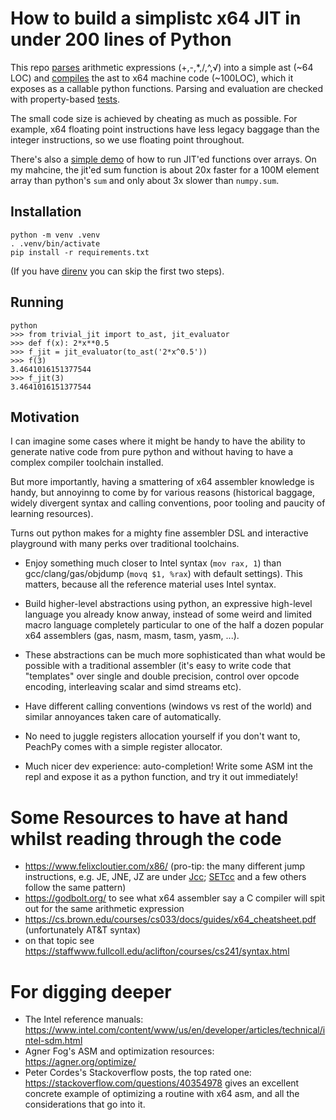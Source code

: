# How to build a simplistc x64 JIT in under 200 lines of Python

This repo [parses](parser.py) arithmetic expressions (+,-,*,/,^,√) into a
simple ast (~64 LOC) and [compiles](trivial_jit.py) the ast to x64 machine code
(~100LOC), which it exposes as a callable python functions. Parsing and
evaluation are checked with property-based [tests](test_jit.py).

The small code size is achieved by cheating as much as possible. For example,
x64 floating point instructions have less legacy baggage than the integer
instructions, so we use floating point throughout.

There's also a [simple demo](array_jit.py) of how to run JIT'ed functions over
arrays. On my mahcine, the jit'ed sum function is about 20x faster for a 100M
element array than python's `sum` and only about 3x slower than `numpy.sum`.


## Installation

```
python -m venv .venv
. .venv/bin/activate
pip install -r requirements.txt
```

(If you have [direnv](https://github.com/direnv/direnv) you can skip the first
two steps).

## Running

```
python
>>> from trivial_jit import to_ast, jit_evaluator
>>> def f(x): 2*x**0.5
>>> f_jit = jit_evaluator(to_ast('2*x^0.5'))
>>> f(3)
3.4641016151377544
>>> f_jit(3)
3.4641016151377544
```

## Motivation
I can imagine some cases where it might be handy to have the ability to generate
native code from pure python and without having to have a complex compiler
toolchain installed.

But more importantly, having a smattering of x64 assembler knowledge is handy,
but annoyinng to come by for various reasons (historical baggage, widely
divergent syntax and calling conventions, poor tooling and paucity of learning
resources).

Turns out python makes for a mighty fine assembler DSL and interactive
playground with many perks over traditional toolchains.

- Enjoy something much closer to Intel syntax (`mov rax, 1`) than
  gcc/clang/gas/objdump (`movq $1, %rax`) with default settings). This matters,
  because all the reference material uses Intel syntax.

- Build higher-level abstractions using python, an expressive high-level
  language you already know anway, instead of some weird and limited macro
  language completely particular to one of the half a dozen popular x64
  assemblers (gas, nasm, masm, tasm, yasm, ...).

- These abstractions can be much more sophisticated than what would be possible
  with a
  traditional assembler (it's easy to write code that "templates" over single
  and double precision, control over opcode encoding, interleaving scalar and
  simd streams etc).

- Have different calling conventions (windows vs rest of the
  world) and similar annoyances taken care of automatically.

- No need to juggle registers allocation yourself if you don't want to, PeachPy
  comes with a simple register allocator.

- Much nicer dev experience: auto-completion! Write some ASM int the repl
  and expose it as a python function, and try it out immediately!

# Some Resources to have at hand whilst reading through the code

- https://www.felixcloutier.com/x86/ (pro-tip: the many different jump
  instructions, e.g. JE, JNE, JZ are under
  [Jcc](https://www.felixcloutier.com/x86/Jcc);
  [SETcc](https://www.felixcloutier.com/x86/SETcc) and a few others follow the same pattern)
- https://godbolt.org/ to see what x64 assembler say a C compiler will spit out
  for the same arithmetic expression
- https://cs.brown.edu/courses/cs033/docs/guides/x64_cheatsheet.pdf
  (unfortunately AT\&T syntax)
- on that topic see https://staffwww.fullcoll.edu/aclifton/courses/cs241/syntax.html


# For digging deeper

- The Intel reference manuals: https://www.intel.com/content/www/us/en/developer/articles/technical/intel-sdm.html
- Agner Fog's ASM and optimization resources: https://agner.org/optimize/
- Peter Cordes's Stackoverflow posts, the top rated one: https://stackoverflow.com/questions/40354978
  gives an excellent concrete example of optimizing a routine with x64 asm, and
  all the considerations that go into it.

